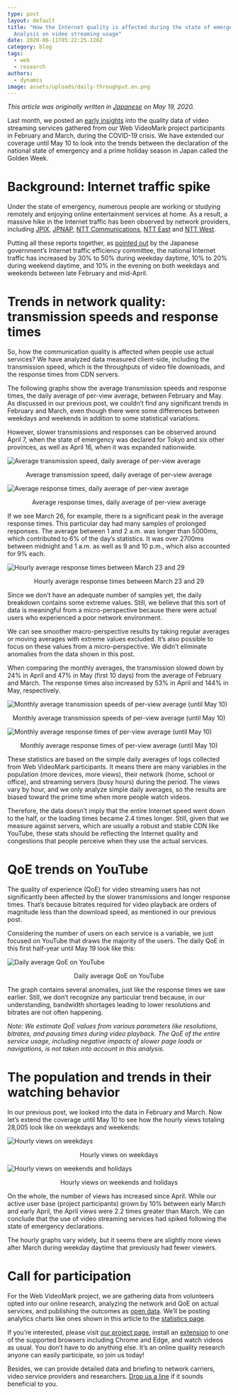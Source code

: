 ```yaml
---
type: post
layout: default
title: "How the Internet quality is affected during the state of emergency:
  Analysis on video streaming usage"
date: 2020-06-11T05:22:25.126Z
category: blog
tags:
  - web
  - research
authors:
  - dynamis
image: assets/uploads/daily-throughput.en.png
---
```

*This article was originally written in [Japanese](https://www.webdino.org/updates/blog/202005190116/) on May 19, 2020.*

Last month, we posted an [early insights](https://www.webdino.org/updates/blog/202006110518/) into the quality data of video streaming services gathered from our Web VideoMark project participants in February and March, during the COVID-19 crisis. We have extended our coverage until May 10 to look into the trends between the declaration of the national state of emergency and a prime holiday season in Japan called the Golden Week.

# Background: Internet traffic spike

Under the state of emergency, numerous people are working or studying remotely and enjoying online entertainment services at home. As a result, a massive hike in the Internet traffic has been observed by network providers, including [JPIX](https://www.jpix.ad.jp/jp/technical_traffic.php), [JPNAP](https://www.jpnap.net/), [NTT Communications](https://www.ntt.com/about-us/covid-19/traffic/), [NTT East](https://www.ntt-east.co.jp/aboutus/COVID-19.html#traffic) and [NTT West](https://www.ntt.co.jp/topics/important/covid19_west.html).

Putting all these reports together, as [pointed out](https://www.soumu.go.jp/menu_seisaku/ictseisaku/conect/) by the Japanese government’s Internet traffic efficiency committee, the national Internet traffic has increased by 30% to 50% during weekday daytime, 10% to 20% during weekend daytime, and 10% in the evening on both weekdays and weekends between late February and mid-April.

# Trends in network quality: transmission speeds and response times

So, how the communication quality is affected when people use actual services? We have analyzed data measured client-side, including the transmission speed, which is the throughputs of video file downloads, and the response times from CDN servers.

The following graphs show the average transmission speeds and response times, the daily average of per-view average, between February and May. As discussed in our previous post, we couldn’t find any significant trends in February and March, even though there were some differences between weekdays and weekends in addition to some statistical variations.

However, slower transmissions and responses can be observed around April 7, when the state of emergency was declared for Tokyo and six other provinces, as well as April 16, when it was expanded nationwide.

![Average transmission speed, daily average of per-view average](assets/uploads/daily-throughput.en.png)

<div class=caption>Average transmission speed, daily average of per-view average</div>

![Average response times, daily average of per-view average](assets/uploads/daily-rtt.en.png)

<div class=caption>Average response times, daily average of per-view average</div>

If we see March 26, for example, there is a significant peak in the average response times. This particular day had many samples of prolonged responses. The average between 1 and 2 a.m. was longer than 5000ms, which contributed to 6% of the day’s statistics. It was over 2700ms between midnight and 1 a.m. as well as 9 and 10 p.m., which also accounted for 9% each.

![Hourly average response times between March 23 and 29](assets/uploads/mar26-hourly-rtt.en.png)

<div class=caption>Hourly average response times between March 23 and 29</div>

Since we don’t have an adequate number of samples yet, the daily breakdown contains some extreme values. Still, we believe that this sort of data is meaningful from a micro-perspective because there were actual users who experienced a poor network environment.

We can see smoother macro-perspective results by taking regular averages or moving averages with extreme values excluded. It’s also possible to focus on these values from a micro-perspective. We didn’t eliminate anomalies from the data shown in this post.

When comparing the monthly averages, the transmission slowed down by 24% in April and 47% in May (first 10 days) from the average of February and March. The response times also increased by 53% in April and 144% in May, respectively.

![Monthly average transmission speeds of per-view average (until May 10)](assets/uploads/monthly-throughput.en.png)

<div class=caption>Monthly average transmission speeds of per-view average (until May 10)</div>

![Monthly average response times of per-view average (until May 10)](assets/uploads/monthly-rtt.en.png)

<div class=caption>Monthly average response times of per-view average (until May 10)</div>

These statistics are based on the simple daily averages of logs collected from Web VideoMark participants. It means there are many variables in the population (more devices, more views), their network (home, school or office), and streaming servers (busy hours) during the period. The views vary by hour, and we only analyze simple daily averages, so the results are biased toward the prime time when more people watch videos.

Therefore, the data doesn’t imply that the entire Internet speed went down to the half, or the loading times became 2.4 times longer. Still, given that we measure against servers, which are usually a robust and stable CDN like YouTube, these stats should be reflecting the Internet quality and congestions that people perceive when they use the actual services.

# QoE trends on YouTube

The quality of experience (QoE) for video streaming users has not significantly been affected by the slower transmissions and longer response times. That’s because bitrates required for video playback are orders of magnitude less than the download speed, as mentioned in our previous post.

Considering the number of users on each service is a variable, we just focused on YouTube that draws the majority of the users. The daily QoE in this first half-year until May 19 look like this:

![Daily average QoE on YouTube](assets/uploads/youtube-qoe.en.png)

<div class=caption>Daily average QoE on YouTube</div>

The graph contains several anomalies, just like the response times we saw earlier. Still, we don’t recognize any particular trend because, in our understanding, bandwidth shortages leading to lower resolutions and bitrates are not often happening.

*Note: We estimate QoE values from various parameters like resolutions, bitrates, and pausing times during video playback. The QoE of the entire service usage, including negative impacts of slower page loads or navigations, is not taken into account in this analysis.*

# The population and trends in their watching behavior

In our previous post, we looked into the data in February and March. Now let’s extend the coverage until May 10 to see how the hourly views totaling 28,005 look like on weekdays and weekends:

![Hourly views on weekdays](assets/uploads/viewing-weekdays.en.png)

<div class=caption>Hourly views on weekdays</div>

![Hourly views on weekends and holidays](assets/uploads/viewing-holidays.en.png)

<div class=caption>Hourly views on weekends and holidays</div>

On the whole, the number of views has increased since April. While our active user base (project participants) grown by 10% between early March and early April, the April views were 2.2 times greater than March. We can conclude that the use of video streaming services had spiked following the state of emergency declarations.

The hourly graphs vary widely, but it seems there are slightly more views after March during weekday daytime that previously had fewer viewers.

# Call for participation

For the Web VideoMark project, we are gathering data from volunteers opted into our online research, analyzing the network and QoE on actual services, and publishing the outcomes as [open data](https://vm.webdino.org/opendata). We’ll be posting analytics charts like ones shown in this article to the [statistics page](https://vm.webdino.org/stats).

If you’re interested, please visit [our project page](http://vm.webdino.org/), install an [extension](https://vm.webdino.org/chromeextension) to one of the supported browsers including Chrome and Edge, and watch videos as usual. You don’t have to do anything else. It’s an online quality research anyone can easily participate, so join us today!

Besides, we can provide detailed data and briefing to network carriers, video service providers and researchers. [Drop us a line](https://www.webdino.org/contact/) if it sounds beneficial to you.

<style>
.caption {
  text-align: center;
}
.note {
  font-size: 80%;
  padding-left: 2rem;
}
</style>
